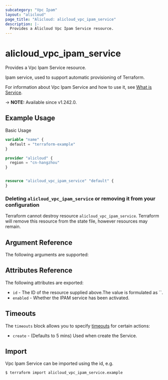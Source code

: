 ```yaml
---
subcategory: "Vpc Ipam"
layout: "alicloud"
page_title: "Alicloud: alicloud_vpc_ipam_service"
description: |-
  Provides a Alicloud Vpc Ipam Service resource.
---
```


# alicloud_vpc_ipam_service

Provides a Vpc Ipam Service resource.

Ipam service, used to support automatic provisioning of Terraform.

For information about Vpc Ipam Service and how to use it, see [What is Service](https://www.alibabacloud.com/help/en/).

-> **NOTE:** Available since v1.242.0.

## Example Usage

Basic Usage

```terraform
variable "name" {
  default = "terraform-example"
}

provider "alicloud" {
  region = "cn-hangzhou"
}


resource "alicloud_vpc_ipam_service" "default" {
}
```

### Deleting `alicloud_vpc_ipam_service` or removing it from your configuration

Terraform cannot destroy resource `alicloud_vpc_ipam_service`. Terraform will remove this resource from the state file, however resources may remain.

## Argument Reference

The following arguments are supported:

## Attributes Reference

The following attributes are exported:
* `id` - The ID of the resource supplied above.The value is formulated as ``.
* `enabled` - Whether the IPAM service has been activated.

## Timeouts

The `timeouts` block allows you to specify [timeouts](https://www.terraform.io/docs/configuration-0-11/resources.html#timeouts) for certain actions:
* `create` - (Defaults to 5 mins) Used when create the Service.

## Import

Vpc Ipam Service can be imported using the id, e.g.

```shell
$ terraform import alicloud_vpc_ipam_service.example 
```
